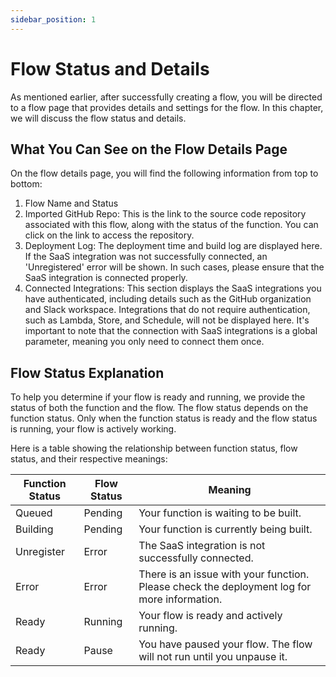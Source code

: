 ```yaml
---
sidebar_position: 1
---
```


# Flow Status and Details

As mentioned earlier, after successfully creating a flow, you will be directed to a flow page that provides details and settings for the flow. In this chapter, we will discuss the flow status and details.


## What You Can See on the Flow Details Page

On the flow details page, you will find the following information from top to bottom:


1. Flow Name and Status
2. Imported GitHub Repo: This is the link to the source code repository associated with this flow, along with the status of the function. You can click on the link to access the repository.
3. Deployment Log: The deployment time and build log are displayed here. If the SaaS integration was not successfully connected, an 'Unregistered' error will be shown. In such cases, please ensure that the SaaS integration is connected properly.
4. Connected Integrations: This section displays the SaaS integrations you have authenticated, including details such as the GitHub organization and Slack workspace. Integrations that do not require authentication, such as Lambda, Store, and Schedule, will not be displayed here. It's important to note that the connection with SaaS integrations is a global parameter, meaning you only need to connect them once.

## Flow Status Explanation

To help you determine if your flow is ready and running, we provide the status of both the function and the flow. The flow status depends on the function status. Only when the function status is ready and the flow status is running, your flow is actively working.

Here is a table showing the relationship between function status, flow status, and their respective meanings:

| Function Status | Flow Status | Meaning |
|-----------------|-------------|---------|
| Queued          | Pending     | Your function is waiting to be built. |
| Building        | Pending     | Your function is currently being built. |
| Unregister      | Error       | The SaaS integration is not successfully connected. |
| Error           | Error       | There is an issue with your function. Please check the deployment log for more information. |
| Ready           | Running     | Your flow is ready and actively running. |
| Ready           | Pause       | You have paused your flow. The flow will not run until you unpause it. |

